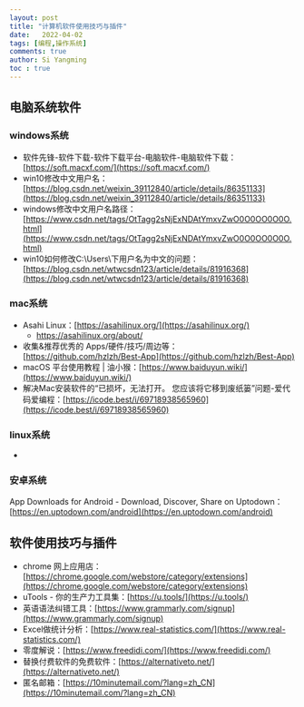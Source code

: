 ```yaml
---
layout: post
title: "计算机软件使用技巧与插件"
date:   2022-04-02
tags: [编程,操作系统]
comments: true
author: Si Yangming
toc : true
---
```


## 电脑系统软件

### windows系统

* 软件先锋-软件下载-软件下载平台-电脑软件-电脑软件下载：[https://soft.macxf.com/](https://soft.macxf.com/)
* win10修改中文用户名：[https://blog.csdn.net/weixin_39112840/article/details/86351133](https://blog.csdn.net/weixin_39112840/article/details/86351133)
* windows修改中文用户名路径：[https://www.csdn.net/tags/OtTagg2sNjExNDAtYmxvZwO0O0OO0O0O.html](https://www.csdn.net/tags/OtTagg2sNjExNDAtYmxvZwO0O0OO0O0O.html)
* win10如何修改C:\Users\下用户名为中文的问题：[https://blog.csdn.net/wtwcsdn123/article/details/81916368](https://blog.csdn.net/wtwcsdn123/article/details/81916368)

### mac系统

* Asahi Linux：[https://asahilinux.org/](https://asahilinux.org/)
  * https://asahilinux.org/about/
* 收集&推荐优秀的 Apps/硬件/技巧/周边等：[https://github.com/hzlzh/Best-App](https://github.com/hzlzh/Best-App)
* macOS 平台使用教程 | 油小猴：[https://www.baiduyun.wiki/](https://www.baiduyun.wiki/)
* 解决Mac安装软件的“已损坏，无法打开。 您应该将它移到废纸篓”问题-爱代码爱编程：[https://icode.best/i/69718938565960](https://icode.best/i/69718938565960)

### linux系统

* 

### 安卓系统

App Downloads for Android - Download, Discover, Share on Uptodown：[https://en.uptodown.com/android](https://en.uptodown.com/android)

## 软件使用技巧与插件

- chrome 网上应用店：[https://chrome.google.com/webstore/category/extensions](https://chrome.google.com/webstore/category/extensions)
- uTools - 你的生产力工具集：[https://u.tools/](https://u.tools/)
- 英语语法纠错工具：[https://www.grammarly.com/signup](https://www.grammarly.com/signup)
- Excel做统计分析：[https://www.real-statistics.com/](https://www.real-statistics.com/)
- 零度解说：[https://www.freedidi.com/](https://www.freedidi.com/)
- 替换付费软件的免费软件：[https://alternativeto.net/](https://alternativeto.net/)
- 匿名邮箱：[https://10minutemail.com/?lang=zh_CN](https://10minutemail.com/?lang=zh_CN)